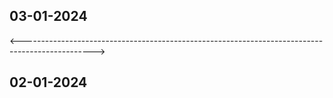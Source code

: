 



## 03-01-2024
 <!-- Class, div, span tags, block vs inline elements, various meta tags and their usages-->
<!--Block Elements: Pargraph,Heading,list,div,ul which automatically goes to next line-->
<!-- Inline Elements: achor tag, image, span which does not goes to next line -->
<!--class: where we can group div and give CSS ex h3 heading can kept unique similary. We can style-->

  <!--A <span> element which is used to color a part of a text:-->
<!--Escape Sequences copyrigh, dollar manyMore-->
<!--iFrame: Emmbed a page with this page we can use this iframe-->
<!--iframe : My Canadian Home address used in this page -->

<------------------------------------------------------------------------------------------------>
## 02-01-2024
<!-- GET used get the signupresult.html" details-->
<!-- POST sending signupresult.html details database-->
<!--placeholder inside input text box User Name will be visible-->
<!--value="varghese" means default value will be varghese-->
<!--label for="username" means when click on username text box it will highlight-->
<!--id="username" means reference to the username-->
<!--type="password" means password will be hide-->
<!--id="password" means reference to the password-->
<!--button type="submit" means when click it will submit the form-->
<!--size: control size of the textbox length-->
<!--maxlength: control the maximum length of the character typed in userName text box-->
<!--minlength: control the minimum length of the character must typed in Password text box 8 minlength must type 8 char -->
<!--required:  means it is a validation, mandatory to fill the UserName & password.-->
<!--min & max: control the minimum (Year 1900 not below)& maximum(Yeae 3000) value of the yearofbirth-->
<!--step: control the increment of the yearofbirth by 10 wich will increase Year 1900 to 1910 spin arrow-->
<!--cols: control the column size of the about text area box-->
<!--rows: control the row size of the about text area box-->
<!--Group the name in radio button give the comman name Example: name="gender" for male and female then radio button will untick and select male or female gender-->
<!-- gender=on means we have to give value='Female' or Value='Male' so that information will post correctly in DB. if dont give value it will genderon :http://127.0.0.1:5500/signupresult.html?username=varghese&email=varghesetiju%40outlook.com&password=varghese&yearofbirth=2024-10-14&about=&smsalert=on&terms=on&gender=on-->

<!-- check box & radio button:input type="radio" name="gender" id="female" value="female" name is group the radio button with same name:gender for both male & female for that we have to give value in radio button. if we dont give value it will
 check box has differ name for each check box.--> 
<!--input type='tel' telephone-->
<!--input type='color' color picker display-->
<!--https://www.youtube.com/watch?v=tDLLIq95VZU&list=PLYM2_EX_xVvXZ2A08faQ_7Iz4unlGs176&index=8-->
<!--http://127.0.0.1:5500/signupresult.html?User+Name=gggg&Password=ggg // Query String

------------------------------------------------------------------------------------------------